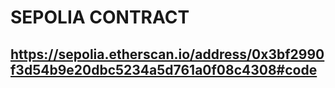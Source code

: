 # SEPOLIA CONTRACT

## https://sepolia.etherscan.io/address/0x3bf2990f3d54b9e20dbc5234a5d761a0f08c4308#code
